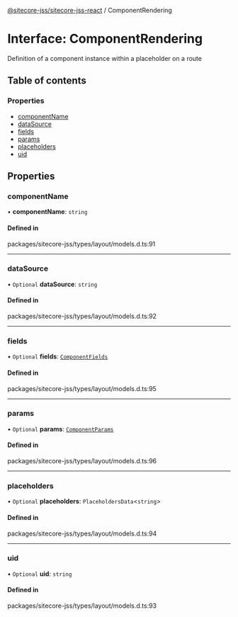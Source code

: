 [@sitecore-jss/sitecore-jss-react](../README.md) / ComponentRendering

# Interface: ComponentRendering

Definition of a component instance within a placeholder on a route

## Table of contents

### Properties

- [componentName](ComponentRendering.md#componentname)
- [dataSource](ComponentRendering.md#datasource)
- [fields](ComponentRendering.md#fields)
- [params](ComponentRendering.md#params)
- [placeholders](ComponentRendering.md#placeholders)
- [uid](ComponentRendering.md#uid)

## Properties

### componentName

• **componentName**: `string`

#### Defined in

packages/sitecore-jss/types/layout/models.d.ts:91

___

### dataSource

• `Optional` **dataSource**: `string`

#### Defined in

packages/sitecore-jss/types/layout/models.d.ts:92

___

### fields

• `Optional` **fields**: [`ComponentFields`](ComponentFields.md)

#### Defined in

packages/sitecore-jss/types/layout/models.d.ts:95

___

### params

• `Optional` **params**: [`ComponentParams`](ComponentParams.md)

#### Defined in

packages/sitecore-jss/types/layout/models.d.ts:96

___

### placeholders

• `Optional` **placeholders**: `PlaceholdersData`\<`string`\>

#### Defined in

packages/sitecore-jss/types/layout/models.d.ts:94

___

### uid

• `Optional` **uid**: `string`

#### Defined in

packages/sitecore-jss/types/layout/models.d.ts:93
